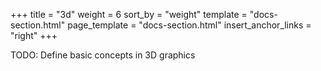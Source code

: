 +++
title = "3d"
weight = 6
sort_by = "weight"
template = "docs-section.html"
page_template = "docs-section.html"
insert_anchor_links = "right"
+++

TODO: Define basic concepts in 3D graphics
